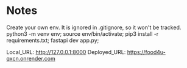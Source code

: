 # Notes


Create your own env. It is ignored in .gitignore, so it won't be tracked.
	python3 -m venv env;
	source env/bin/activate;
	pip3 install -r requirements.txt;
	fastapi dev app.py;






Local_URL: http://127.0.0.1:8000
Deployed_URL: https://food4u-qxcn.onrender.com